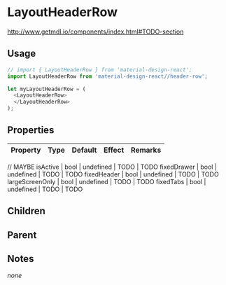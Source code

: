 # LayoutHeaderRow

http://www.getmdl.io/components/index.html#TODO-section


## Usage

```javascript
// import { LayoutHeaderRow } from 'material-design-react';
import LayoutHeaderRow from 'material-design-react//header-row';

let myLayoutHeaderRow = (
  <LayoutHeaderRow>
  </LayoutHeaderRow>
);
```



## Properties

Property | Type | Default | Effect | Remarks
-------- | -----| ------- | ------ | -------

// MAYBE
isActive | bool | undefined | TODO | TODO
fixedDrawer | bool | undefined | TODO | TODO
fixedHeader | bool | undefined | TODO | TODO
largeScreenOnly | bool | undefined | TODO | TODO
fixedTabs | bool | undefined | TODO | TODO


## Children

## Parent

[](..//README.md)


## Notes

*none*
